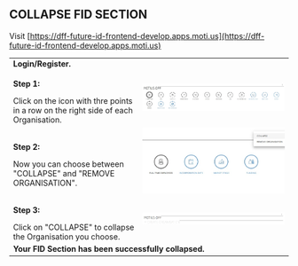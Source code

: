 ## COLLAPSE FID SECTION  <br>

Visit [https://dff-future-id-frontend-develop.apps.moti.us](https://dff-future-id-frontend-develop.apps.moti.us)

<table>
  <thead>
  </thead>
  <tbody>
    <tr>
      <tr><td colspan="3"><b>Login/Register.</b></td>
    </tr>
    <tr>
    <td style="text-align: left"><p><b>Step 1:</b></p>Click on the icon with thre points in a row on the right side of each Organisation.</td>
    <td style="text-align: center"><img src="collapse01.JPG" alt="Collapse 1"></td>
    </tr>
    <tr>
    <td style="text-align: left"><p><b>Step 2:</b></p>Now you can choose between "COLLAPSE" and "REMOVE ORGANISATION".</td>
    <td style="text-align: center"><img src="collapse02.JPG" alt="Collapse 2"></td>
    </tr>
    <tr>
    <td style="text-align: left"><p><b>Step 3:</b></p>Click on "COLLAPSE" to collapse the Organisation you choose.</td>
    <td style="text-align: center"><img src="collapse03.JPG" alt="Collapse 3"></td>
    </tr>
    <tr>
      <tr><td colspan="3"><b>Your FID Section has been successfully collapsed.</b></td>
    </tr>
    </tbody>
</table>
